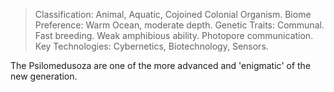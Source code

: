 
> Classification: Animal, Aquatic, Cojoined Colonial Organism.
> Biome Preference: Warm Ocean, moderate depth.
> Genetic Traits: Communal. Fast breeding. Weak amphibious ability. Photopore communication.
> Key Technologies: Cybernetics, Biotechnology, Sensors.

The Psilomedusoza are one of the more advanced and 'enigmatic' of the new generation. 
